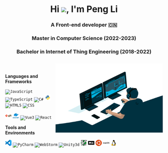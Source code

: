 <h1 align="center">Hi <img src="https://raw.githubusercontent.com/iampavangandhi/iampavangandhi/master/gifs/Hi.gif" width="30px">, I'm Peng Li</h1>

<h3 align="center">A Front-end developer 🇨🇳</h3>
<h3 align="center">Master in Computer Science (2022-2023)</h3> 
<h3 align="center">Bachelor in Internet of Thing Engineering (2018-2022)</h3>  
  


<h2></h2>

<img align="right" alt="GIF" src="code.gif" width="343" height="220" title="Trust Yourself!"> &nbsp;&nbsp;&nbsp;&nbsp;


**Languages and Frameworks**

<code><img height="20" src="https://s2.loli.net/2023/06/17/VMIq1wrcBblCyUn.png" alt="JavaScript" title="JavaScript"></code>
<code><img height="20" src="https://s2.loli.net/2023/06/17/E1wCc8NKABhegOU.png" alt="TypeScript" title="TypeScript"></code>
<code><img height="20" src="https://s2.loli.net/2023/06/17/ZGxXuABJWF62l3v.png" alt="C#" title="C#"></code>
<code><img height="20" src="https://raw.githubusercontent.com/github/explore/80688e429a7d4ef2fca1e82350fe8e3517d3494d/topics/python/python.png" alt="Python" title="Python"></code>
<code><img height="20" src="https://s2.loli.net/2023/06/17/LhyIzUn9OCfWxj7.png" alt="HTML5" title="HTML5"></code>
<code><img height="20" src="https://s2.loli.net/2023/06/17/vd9aG5n8oHPWt4K.png" alt="CSS" title="CSS"></code>
<!-- <code><img height="20" src="" alt="" title=""></code>  -->

<code><img height="20" src="https://raw.githubusercontent.com/github/explore/80688e429a7d4ef2fca1e82350fe8e3517d3494d/topics/git/git.png" alt="Git" title="Git"></code>
<code><img height="20" src="https://raw.githubusercontent.com/github/explore/80688e429a7d4ef2fca1e82350fe8e3517d3494d/topics/docker/docker.png" alt="Docker" title="Docker"></code>
<code><img height="20" src="https://s2.loli.net/2023/06/17/ZryPQtdMGHmgniu.png" alt="Vue3" title="Vue3"></code>
<code><img height="20" src="https://s2.loli.net/2023/06/17/geWVrCi371tlQU2.png" alt="React" title="React"></code>

</code>

**Tools and Environments**

<code><img height="20" src="https://raw.githubusercontent.com/github/explore/80688e429a7d4ef2fca1e82350fe8e3517d3494d/topics/visual-studio-code/visual-studio-code.png" alt="VSCode" title="VSCode"></code>
<code><img height="20" src="https://images.nowcoder.com/images/20180629/0_1530258305740_67F7BB46DE9FC78164CA628F2CE05C37" alt="PyCharm" title="PyCharm"></code>
<code><img height="20" src="https://s2.loli.net/2023/06/17/6TkcwYUphBKLmx3.png" alt="WebStorm" title="WebStorm"></code>
<code><img height="20" src="https://s2.loli.net/2023/06/17/BXYQUGwjK1MOTFc.webp" alt="Unity3d" title="Unity3d"></code>
<code><img height="20" src="https://raw.githubusercontent.com/github/explore/80688e429a7d4ef2fca1e82350fe8e3517d3494d/topics/vim/vim.png" alt="Vim" title="Vim"></code>
<code><img height="20" src="https://raw.githubusercontent.com/github/explore/80688e429a7d4ef2fca1e82350fe8e3517d3494d/topics/markdown/markdown.png" alt="Markdown" title="MarkDown"></code>
<code><img height="20" src="https://raw.githubusercontent.com/github/explore/80688e429a7d4ef2fca1e82350fe8e3517d3494d/topics/ubuntu/ubuntu.png" alt="Ubuntu" title="Ubuntu"></code>
<code><img height="20" src="https://raw.githubusercontent.com/github/explore/80688e429a7d4ef2fca1e82350fe8e3517d3494d/topics/macos/macos.png" alt="MacOS" title="MacOS"></code>
<code><img height="20" src="https://raw.githubusercontent.com/github/explore/80688e429a7d4ef2fca1e82350fe8e3517d3494d/topics/linux/linux.png" alt="Linux" title="Linux"></code>
    
<br>
